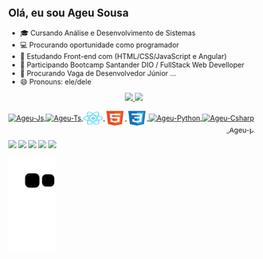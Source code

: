 ## Olá, eu sou Ageu Sousa 

- 🎓 Cursando Análise e Desenvolvimento de Sistemas
- 💻 Procurando oportunidade como programador 
- 🌱 Estudando Front-end com (HTML/CSS/JavaScript e Angular)
- 🌱 Participando Bootcamp Santander DIO / FullStack Web Develloper
- 🤔 Procurando Vaga de Desenvolvedor Júnior ...
- 😄 Pronouns: ele/dele

<div align="center">
  <a href="https://github.com/ageusousa">
  <img height="180em" src="https://github-readme-stats.vercel.app/api?username=ageusousa&show_icons=true&theme=gruvbox&include_all_commits=true&count_private=true"/>
  <img height="180em" src="https://github-readme-stats.vercel.app/api/top-langs/?username=ageusousa&layout=compact&langs_count=7&theme=gruvbox"/>
</div>
  
  <div style="display: inline_block"><br>
  <img align="center" alt="Ageu-Js" height="30" width="40" src="https://cdn.jsdelivr.net/gh/devicons/devicon/icons/java/java-original.svg">
  <img align="center" alt="Ageu-Ts" height="30" width="40" src="https://cdn.jsdelivr.net/gh/devicons/devicon/icons/python/python-original.svg">
  <img align="center" alt="Ageu-React" height="30" width="40" src="https://raw.githubusercontent.com/devicons/devicon/master/icons/react/react-original.svg">
  <img align="center" alt="Ageu-HTML" height="30" width="40" src="https://raw.githubusercontent.com/devicons/devicon/master/icons/html5/html5-original.svg">
  <img align="center" alt="Ageu-CSS" height="30" width="40" src="https://raw.githubusercontent.com/devicons/devicon/master/icons/css3/css3-original.svg">
  <img align="center" alt="Ageu-Python" height="30" width="40" src="https://cdn.jsdelivr.net/gh/devicons/devicon/icons/javascript/javascript-original.svg">
  <img align="center" alt="Ageu-Csharp" height="30" width="40" src="https://cdn.jsdelivr.net/gh/devicons/devicon/icons/angularjs/angularjs-original.svg">
  <img align="right" alt="Ageu-pic" height="150" style="border-radius:50px;" src="https://imagensemoldes.com.br/wp-content/uploads/2020/06/Desenho-Yoda-PNG-Star-Wars-PNG.png">
</div>
  
##
  
<div> 
  <a href="https://www.youtube.com/channel/UCLBuEfFuHL6JT6b_1a-48Ug" target="_blank"><img src="https://img.shields.io/badge/YouTube-FF0000?style=for-the-badge&logo=youtube&logoColor=white" target="_blank"></a>
  <a href="https://instagram.com/4geusous" target="_blank"><img src="https://img.shields.io/badge/-Instagram-%23E4405F?style=for-the-badge&logo=instagram&logoColor=white" target="_blank"></a>
  <a href="https://discord.gg/947965254489477121" target="_blank"><img src="https://img.shields.io/badge/Discord-7289DA?style=for-the-badge&logo=discord&logoColor=white" target="_blank"></a> 
  <a href = "mailto:ageusous@gmail.com"><img src="https://img.shields.io/badge/-Gmail-%23333?style=for-the-badge&logo=gmail&logoColor=white" target="_blank"></a>
  <a href="https://www.linkedin.com/in/ageusous" target="_blank"><img src="https://img.shields.io/badge/-LinkedIn-%230077B5?style=for-the-badge&logo=linkedin&logoColor=white" target="_blank"></a> 
 
  ![Snake animation](https://github.com/rafaballerini/rafaballerini/blob/output/github-contribution-grid-snake.svg)
 
</div>

